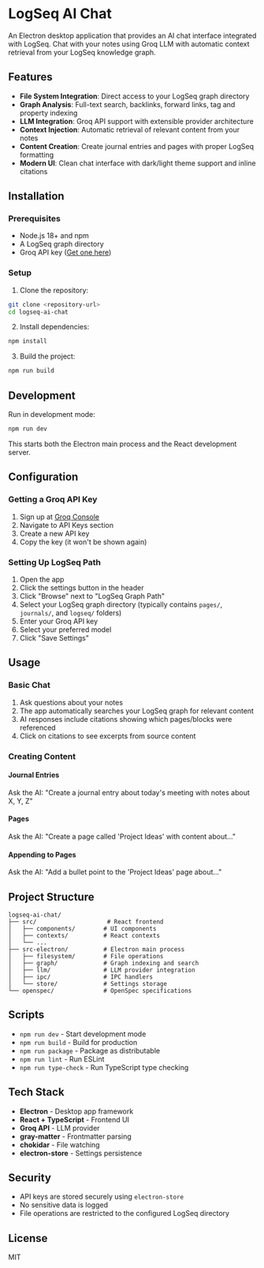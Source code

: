 # LogSeq AI Chat

An Electron desktop application that provides an AI chat interface integrated with LogSeq. Chat with your notes using Groq LLM with automatic context retrieval from your LogSeq knowledge graph.

## Features

- **File System Integration**: Direct access to your LogSeq graph directory
- **Graph Analysis**: Full-text search, backlinks, forward links, tag and property indexing
- **LLM Integration**: Groq API support with extensible provider architecture
- **Context Injection**: Automatic retrieval of relevant content from your notes
- **Content Creation**: Create journal entries and pages with proper LogSeq formatting
- **Modern UI**: Clean chat interface with dark/light theme support and inline citations

## Installation

### Prerequisites

- Node.js 18+ and npm
- A LogSeq graph directory
- Groq API key ([Get one here](https://console.groq.com/))

### Setup

1. Clone the repository:
```bash
git clone <repository-url>
cd logseq-ai-chat
```

2. Install dependencies:
```bash
npm install
```

3. Build the project:
```bash
npm run build
```

## Development

Run in development mode:
```bash
npm run dev
```

This starts both the Electron main process and the React development server.

## Configuration

### Getting a Groq API Key

1. Sign up at [Groq Console](https://console.groq.com/)
2. Navigate to API Keys section
3. Create a new API key
4. Copy the key (it won't be shown again)

### Setting Up LogSeq Path

1. Open the app
2. Click the settings button in the header
3. Click "Browse" next to "LogSeq Graph Path"
4. Select your LogSeq graph directory (typically contains `pages/`, `journals/`, and `logseq/` folders)
5. Enter your Groq API key
6. Select your preferred model
7. Click "Save Settings"

## Usage

### Basic Chat

1. Ask questions about your notes
2. The app automatically searches your LogSeq graph for relevant content
3. AI responses include citations showing which pages/blocks were referenced
4. Click on citations to see excerpts from source content

### Creating Content

#### Journal Entries
Ask the AI: "Create a journal entry about today's meeting with notes about X, Y, Z"

#### Pages
Ask the AI: "Create a page called 'Project Ideas' with content about..."

#### Appending to Pages
Ask the AI: "Add a bullet point to the 'Project Ideas' page about..."

## Project Structure

```
logseq-ai-chat/
├── src/                    # React frontend
│   ├── components/        # UI components
│   ├── contexts/          # React contexts
│   └── ...
├── src-electron/          # Electron main process
│   ├── filesystem/        # File operations
│   ├── graph/             # Graph indexing and search
│   ├── llm/               # LLM provider integration
│   ├── ipc/               # IPC handlers
│   └── store/             # Settings storage
└── openspec/              # OpenSpec specifications
```

## Scripts

- `npm run dev` - Start development mode
- `npm run build` - Build for production
- `npm run package` - Package as distributable
- `npm run lint` - Run ESLint
- `npm run type-check` - Run TypeScript type checking

## Tech Stack

- **Electron** - Desktop app framework
- **React + TypeScript** - Frontend UI
- **Groq API** - LLM provider
- **gray-matter** - Frontmatter parsing
- **chokidar** - File watching
- **electron-store** - Settings persistence

## Security

- API keys are stored securely using `electron-store`
- No sensitive data is logged
- File operations are restricted to the configured LogSeq directory

## License

MIT

